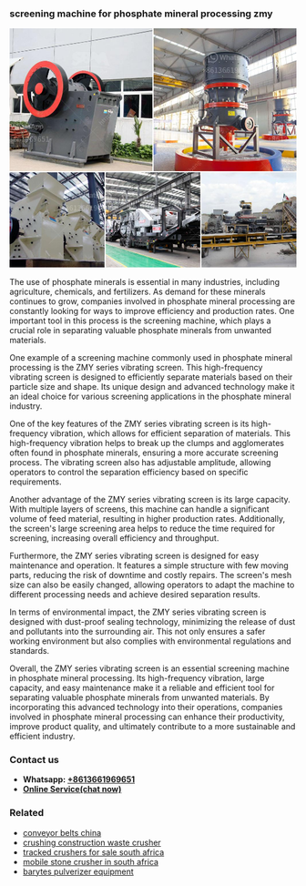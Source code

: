 <h3>screening machine for phosphate mineral processing zmy</h3><img src='1702950448.jpg' alt=''><p>The use of phosphate minerals is essential in many industries, including agriculture, chemicals, and fertilizers. As demand for these minerals continues to grow, companies involved in phosphate mineral processing are constantly looking for ways to improve efficiency and production rates. One important tool in this process is the screening machine, which plays a crucial role in separating valuable phosphate minerals from unwanted materials.</p><p>One example of a screening machine commonly used in phosphate mineral processing is the ZMY series vibrating screen. This high-frequency vibrating screen is designed to efficiently separate materials based on their particle size and shape. Its unique design and advanced technology make it an ideal choice for various screening applications in the phosphate mineral industry.</p><p>One of the key features of the ZMY series vibrating screen is its high-frequency vibration, which allows for efficient separation of materials. This high-frequency vibration helps to break up the clumps and agglomerates often found in phosphate minerals, ensuring a more accurate screening process. The vibrating screen also has adjustable amplitude, allowing operators to control the separation efficiency based on specific requirements.</p><p>Another advantage of the ZMY series vibrating screen is its large capacity. With multiple layers of screens, this machine can handle a significant volume of feed material, resulting in higher production rates. Additionally, the screen's large screening area helps to reduce the time required for screening, increasing overall efficiency and throughput.</p><p>Furthermore, the ZMY series vibrating screen is designed for easy maintenance and operation. It features a simple structure with few moving parts, reducing the risk of downtime and costly repairs. The screen's mesh size can also be easily changed, allowing operators to adapt the machine to different processing needs and achieve desired separation results.</p><p>In terms of environmental impact, the ZMY series vibrating screen is designed with dust-proof sealing technology, minimizing the release of dust and pollutants into the surrounding air. This not only ensures a safer working environment but also complies with environmental regulations and standards.</p><p>Overall, the ZMY series vibrating screen is an essential screening machine in phosphate mineral processing. Its high-frequency vibration, large capacity, and easy maintenance make it a reliable and efficient tool for separating valuable phosphate minerals from unwanted materials. By incorporating this advanced technology into their operations, companies involved in phosphate mineral processing can enhance their productivity, improve product quality, and ultimately contribute to a more sustainable and efficient industry.</p><h3>Contact us</h3><ul><li><strong>Whatsapp:&nbsp;<a href="https://wa.me/8613661969651">+8613661969651</a></strong></li><li><a href="https://swt.shibang-china.com/?git&amp;zhl&amp;screening machine for phosphate mineral processing zmy"><strong>Online Service(chat now)</strong></a></li></ul><h3>Related</h3><ul><li><a href='conveyor belts china.md'>conveyor belts china</a></li><li><a href='crushing construction waste crusher.md'>crushing construction waste crusher</a></li><li><a href='tracked crushers for sale south africa.md'>tracked crushers for sale south africa</a></li><li><a href='mobile stone crusher in south africa.md'>mobile stone crusher in south africa</a></li><li><a href='barytes pulverizer equipment.md'>barytes pulverizer equipment</a></li></ul>
